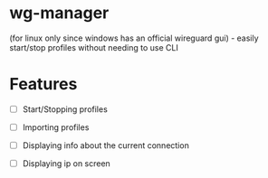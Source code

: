 # wg-manager
(for linux only since windows has an official wireguard gui) - easily start/stop profiles without needing to use CLI

# Features
- [ ] Start/Stopping profiles
- [ ] Importing profiles
- [ ] Displaying info about the current connection
- [ ] Displaying ip on screen

